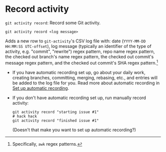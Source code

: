 # Record activity

`git activity record`: Record some Git activity.

```shell
git activity record <log message>
```

Adds a new row to `git-activity`'s CSV log file with: date (`YYYY-MM-DD HH:MM:SS UTC-offset`), log message (typically an identifier of the type of activity, e.g. "commit", "rewrite") regex pattern, repo name regex pattern, the checked out branch's name regex pattern, the checked out commit's message regex pattern, and the checked out commit's SHA regex pattern.[^1]

- If you have automatic recording set up, go about your daily work, creating branches, committing, merging, rebasing, etc., and entries will be added to the log file for you. Read more about automatic recording in [Set up automatic recording](./installation.md#set-up-automatic-recording).

- If you don't have automatic recording set up, run manually record activity:

    ```shell
    git activity record "starting issue #1"
    # hack hack
    git activity record "finished issue #1"
    ```

    (Doesn't that make you want to set up automatic recording?)

[^1]: Specifically, `awk` regex patterns.

